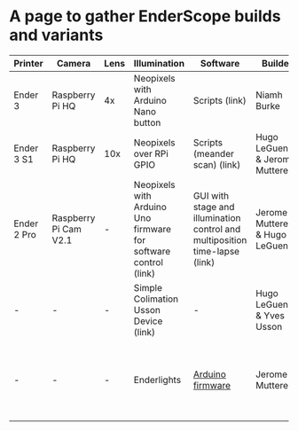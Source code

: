# A page to gather EnderScope builds and variants
| Printer | Camera | Lens | Illumination | Software | Builder | Application | Comments |
| ----------- | ----------- | ----------- | ----------- | ----------- | ----------- | ----------- | ----------- |
| Ender 3  | Raspberry Pi HQ | 4x | Neopixels with Arduino Nano button | Scripts (link)| Niamh Burke| Detecting microplastics |Original EnderScope |
| Ender 3 S1 | Raspberry Pi HQ | 10x | Neopixels over RPi GPIO | Scripts (meander scan) (link)| Hugo LeGuenno & Jerome Mutterer| Cyanobacteria |Built for MiFoBio2023 |
| Ender 2 Pro | Raspberry Pi Cam V2.1 | - | Neopixels with Arduino Uno firmware for software control (link)| GUI with stage and illumination control and multiposition time-lapse (link)| Jerome Mutterer & Hugo LeGuenno | Seed growth in multiwell plates |Built for MiFoBio2023 |
|- |- |- | Simple Colimation Usson Device (link) |-|Hugo LeGuenno & Yves Usson|Fluorescence| Single high-power RGB LED with easy colimation| 
| - | - | - | Enderlights | [Arduino firmware](builds/enderlights/enderlights.ino)| Jerome Mutterer| Neopixels illumination device that can be driven with a custom set of serial commands |- |
